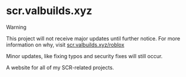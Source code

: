 # scr.valbuilds.xyz

> [!WARNING]
> This project will not receive major updates until further notice. For more information on why, visit [scr.valbuilds.xyz/roblox](https://scr.valbuilds.xyz/roblox)
>
> Minor updates, like fixing typos and security fixes will still occur.

A website for all of my SCR-related projects.
